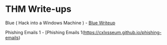 # THM Write-ups

Blue ( Hack into a Windows Machine ) - [Blue Writeup](https://cxlxsseum.github.io/blue-writeup)

Phishing Emails 1 - [Phishing Emails 1(https://cxlxsseum.github.io/phishing-emails)
